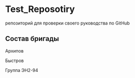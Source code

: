 # Test_Reposotiry
репозиторий для проверки своего руководства по GitHub

## Состав бригады
Архипов

Быстров

Группа ЭН2-94

